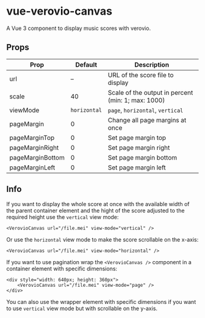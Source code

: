 # vue-verovio-canvas

A Vue 3 component to display music scores with verovio.

## Props

| Prop             | Default      | Description                                        |
|------------------|--------------|----------------------------------------------------|
| url              | –            | URL of the score file to display                   |
| scale            | 40           | Scale of the output in percent (min: 1; max: 1000) |
| viewMode         | `horizontal` | `page`, `horizontal`, `vertical`                   |
| pageMargin       | 0            | Change all page margins at once                    |
| pageMarginTop    | 0            | Set page margin top                                |
| pageMarginRight  | 0            | Set page margin right                              |
| pageMarginBottom | 0            | Set page margin bottom                             |
| pageMarginLeft   | 0            | Set page margin left                               |


## Info

If you want to display the whole score at once with the available width of the
parent container element and the hight of the score adjusted to the required
height use the `vertical` view mode:

```
<VerovioCanvas url="/file.mei" view-mode="vertical" />
```

Or use the `horizontal` view mode to make the score scrollable on the x-axis:

```
<VerovioCanvas url="/file.mei" view-mode="horizontal" />
```

If you want to use pagination wrap the `<VerovioCanvas />` component in a
container element with specific dimensions:

```
<div style="width: 640px; height: 360px">
    <VerovioCanvas url="/file.mei" view-mode="page" />
</div>
```

You can also use the wrapper element with specific dimensions if you want to use
`vertical` view mode but with scrollable on the y-axis.
